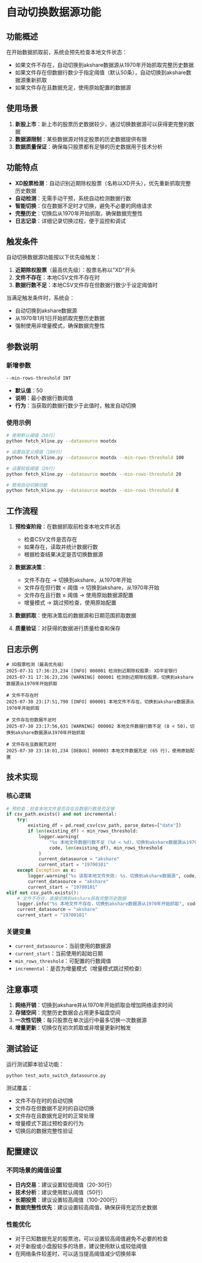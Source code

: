 # 自动切换数据源功能

## 功能概述

在开始数据抓取前，系统会预先检查本地文件状态：

- 如果文件不存在，自动切换到akshare数据源从1970年开始抓取完整历史数据
- 如果文件存在但数据行数少于指定阈值（默认50条），自动切换到akshare数据源重新抓取
- 如果文件存在且数据充足，使用原始配置的数据源

## 使用场景

1. **新股上市**：新上市的股票历史数据较少，通过切换数据源可以获得更完整的数据
2. **数据源限制**：某些数据源对特定股票的历史数据提供有限
3. **数据质量保证**：确保每只股票都有足够的历史数据用于技术分析

## 功能特点

- **XD股票检测**：自动识别近期除权股票（名称以XD开头），优先重新抓取完整历史数据
- **自动检测**：无需手动干预，系统自动检测数据行数
- **智能切换**：仅在数据不足时才切换，避免不必要的网络请求
- **完整历史**：切换后从1970年开始抓取，确保数据完整性
- **日志记录**：详细记录切换过程，便于监控和调试

## 触发条件

自动切换数据源功能按以下优先级触发：

1. **近期除权股票**（最高优先级）：股票名称以"XD"开头
2. **文件不存在**：本地CSV文件不存在时
3. **数据行数不足**：本地CSV文件存在但数据行数少于设定阈值时

当满足触发条件时，系统会：

- 自动切换到akshare数据源
- 从1970年1月1日开始抓取完整历史数据
- 强制使用非增量模式，确保数据完整性

## 参数说明

### 新增参数

```bash
--min-rows-threshold INT
```

- **默认值**：50
- **说明**：最小数据行数阈值
- **行为**：当获取的数据行数少于此值时，触发自动切换

### 使用示例

```bash
# 使用默认阈值（50行）
python fetch_kline.py --datasource mootdx

# 设置自定义阈值（100行）
python fetch_kline.py --datasource mootdx --min-rows-threshold 100

# 设置较低阈值（20行）
python fetch_kline.py --datasource mootdx --min-rows-threshold 20

# 禁用自动切换功能
python fetch_kline.py --datasource mootdx --min-rows-threshold 0
```

## 工作流程

1. **预检查阶段**：在数据抓取前检查本地文件状态
   - 检查CSV文件是否存在
   - 如果存在，读取并统计数据行数
   - 根据检查结果决定是否切换数据源

2. **数据源决策**：
   - 文件不存在 → 切换到akshare，从1970年开始
   - 文件存在但行数 < 阈值 → 切换到akshare，从1970年开始
   - 文件存在且行数 ≥ 阈值 → 使用原始数据源配置
   - 增量模式 → 跳过预检查，使用原始配置

3. **数据抓取**：使用决策后的数据源和日期范围抓取数据
4. **质量验证**：对获得的数据进行质量检查和保存

## 日志示例

```text
# XD股票检测（最高优先级）
2025-07-31 17:36:23,234 [INFO] 000001 检测到近期除权股票: XD平安银行
2025-07-31 17:36:23,236 [WARNING] 000001 检测到近期除权股票，切换到akshare数据源从1970年开始抓取

# 文件不存在时
2025-07-30 23:17:51,790 [INFO] 000001 本地文件不存在，切换到akshare数据源从1970年开始抓取

# 文件存在但数据不足时
2025-07-30 23:17:56,631 [WARNING] 000002 本地文件数据行数不足 (8 < 50)，切换到akshare数据源从1970年开始抓取

# 文件存在且数据充足时
2025-07-30 23:18:01,234 [DEBUG] 000003 本地文件数据充足 (65 行)，使用原始配置
```

## 技术实现

### 核心逻辑

```python
# 预检查：检查本地文件是否存在且数据行数是否足够
if csv_path.exists() and not incremental:
    try:
        existing_df = pd.read_csv(csv_path, parse_dates=["date"])
        if len(existing_df) < min_rows_threshold:
            logger.warning(
                "%s 本地文件数据行数不足 (%d < %d)，切换到akshare数据源从1970年开始抓取",
                code, len(existing_df), min_rows_threshold
            )
            current_datasource = "akshare"
            current_start = "19700101"
    except Exception as e:
        logger.warning("%s 读取本地文件失败: %s，切换到akshare数据源", code, e)
        current_datasource = "akshare"
        current_start = "19700101"
elif not csv_path.exists():
    # 文件不存在，直接切换到akshare获取完整历史数据
    logger.info("%s 本地文件不存在，切换到akshare数据源从1970年开始抓取", code)
    current_datasource = "akshare"
    current_start = "19700101"
```

### 关键变量

- `current_datasource`：当前使用的数据源
- `current_start`：当前使用的起始日期
- `min_rows_threshold`：可配置的行数阈值
- `incremental`：是否为增量模式（增量模式跳过预检查）

## 注意事项

1. **网络开销**：切换到akshare并从1970年开始抓取会增加网络请求时间
2. **存储空间**：完整历史数据会占用更多磁盘空间
3. **一次性切换**：每只股票在单次运行中最多切换一次数据源
4. **增量更新**：切换仅在初次抓取或非增量更新时触发

## 测试验证

运行测试脚本验证功能：

```bash
python test_auto_switch_datasource.py
```

测试覆盖：

- 文件不存在时的自动切换
- 文件存在但数据不足时的自动切换
- 文件存在且数据充足时的正常处理
- 增量模式下跳过预检查的行为
- 切换后的数据完整性验证

## 配置建议

### 不同场景的阈值设置

- **日内交易**：建议设置较低阈值（20-30行）
- **技术分析**：建议使用默认阈值（50行）
- **长期投资**：建议设置较高阈值（100-200行）
- **数据完整性优先**：建议设置较高阈值，确保获得充足历史数据

### 性能优化

- 对于已知数据充足的股票池，可以设置较高阈值避免不必要的检查
- 对于新股或小盘股较多的场景，建议使用默认或较低阈值
- 在网络条件较差时，可以适当提高阈值减少切换频率
